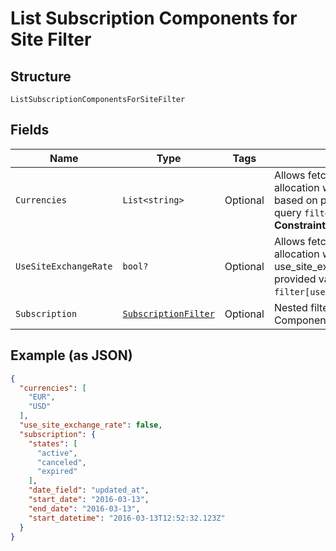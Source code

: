 
# List Subscription Components for Site Filter

## Structure

`ListSubscriptionComponentsForSiteFilter`

## Fields

| Name | Type | Tags | Description |
|  --- | --- | --- | --- |
| `Currencies` | `List<string>` | Optional | Allows fetching components allocation with matching currency based on provided values. Use in query `filter[currencies]=USD,EUR`.<br>**Constraints**: *Minimum Items*: `1` |
| `UseSiteExchangeRate` | `bool?` | Optional | Allows fetching components allocation with matching use_site_exchange_rate based on provided value. Use in query `filter[use_site_exchange_rate]=true`. |
| `Subscription` | [`SubscriptionFilter`](../../doc/models/subscription-filter.md) | Optional | Nested filter used for List Subscription Components For Site Filter |

## Example (as JSON)

```json
{
  "currencies": [
    "EUR",
    "USD"
  ],
  "use_site_exchange_rate": false,
  "subscription": {
    "states": [
      "active",
      "canceled",
      "expired"
    ],
    "date_field": "updated_at",
    "start_date": "2016-03-13",
    "end_date": "2016-03-13",
    "start_datetime": "2016-03-13T12:52:32.123Z"
  }
}
```

